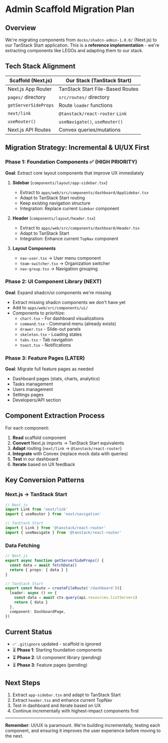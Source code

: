 # Admin Scaffold Migration Plan

## Overview

We're migrating components from `docks/shadcn-admin-1.0.0/` (Next.js) to our TanStack Start application. This is a **reference implementation** - we're extracting components like LEGOs and adapting them to our stack.

## Tech Stack Alignment

| Scaffold (Next.js) | Our Stack (TanStack Start) |
|-------------------|---------------------------|
| Next.js App Router | TanStack Start File-Based Routes |
| `pages/` directory | `src/routes/` directory |
| `getServerSideProps` | Route `loader` functions |
| `next/link` | `@tanstack/react-router` `Link` |
| `useRouter()` | `useNavigate()`, `useRouter()` |
| Next.js API Routes | Convex queries/mutations |

## Migration Strategy: Incremental & UI/UX First

### Phase 1: Foundation Components ✅ (HIGH PRIORITY)
**Goal**: Extract core layout components that improve UX immediately

1. **Sidebar** (`components/layout/app-sidebar.tsx`)
   - Extract to `apps/web/src/components/dashboard/AppSidebar.tsx`
   - Adapt to TanStack Start routing
   - Keep existing navigation structure
   - Integration: Replace current `Sidebar` component

2. **Header** (`components/layout/header.tsx`)
   - Extract to `apps/web/src/components/dashboard/Header.tsx`
   - Adapt to TanStack Start
   - Integration: Enhance current `TopNav` component

3. **Layout Components**
   - `nav-user.tsx` → User menu component
   - `team-switcher.tsx` → Organization switcher
   - `nav-group.tsx` → Navigation grouping

### Phase 2: UI Component Library (NEXT)
**Goal**: Expand shadcn/ui components we're missing

- Extract missing shadcn components we don't have yet
- Add to `apps/web/src/components/ui/`
- Components to prioritize:
  - `chart.tsx` - For dashboard visualizations
  - `command.tsx` - Command menu (already exists)
  - `drawer.tsx` - Slide-out panels
  - `skeleton.tsx` - Loading states
  - `tabs.tsx` - Tab navigation
  - `toast.tsx` - Notifications

### Phase 3: Feature Pages (LATER)
**Goal**: Migrate full feature pages as needed

- Dashboard pages (stats, charts, analytics)
- Tasks management
- Users management
- Settings pages
- Developers/API section

## Component Extraction Process

For each component:

1. **Read** scaffold component
2. **Convert** Next.js imports → TanStack Start equivalents
3. **Adapt** routing (`next/link` → `@tanstack/react-router`)
4. **Integrate** with Convex (replace mock data with queries)
5. **Test** in our dashboard
6. **Iterate** based on UX feedback

## Key Conversion Patterns

### Next.js → TanStack Start

```typescript
// Next.js
import Link from 'next/link'
import { useRouter } from 'next/navigation'

// TanStack Start
import { Link } from '@tanstack/react-router'
import { useNavigate } from '@tanstack/react-router'
```

### Data Fetching

```typescript
// Next.js
export async function getServerSideProps() {
  const data = await fetchData()
  return { props: { data } }
}

// TanStack Start
export const Route = createFileRoute('/dashboard')({
  loader: async () => {
    const data = await ctx.query(api.resources.listServers)
    return { data }
  },
  component: DashboardPage,
})
```

## Current Status

- ✅ `.gitignore` updated - scaffold is ignored
- ⏳ **Phase 1**: Starting foundation components
- ⏳ **Phase 2**: UI component library (pending)
- ⏳ **Phase 3**: Feature pages (pending)

## Next Steps

1. Extract `app-sidebar.tsx` and adapt to TanStack Start
2. Extract `header.tsx` and enhance current TopNav
3. Test in dashboard and iterate based on UX
4. Continue incrementally with highest-impact components first

---

**Remember**: UI/UX is paramount. We're building incrementally, testing each component, and ensuring it improves the user experience before moving to the next.
